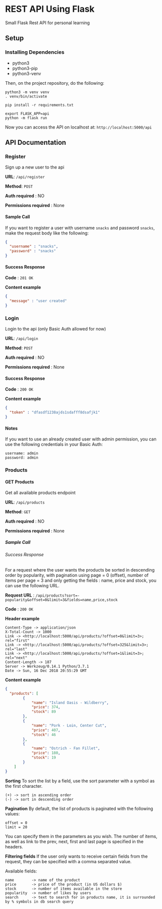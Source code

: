 # REST API Using Flask 
Small Flask Rest API for personal learning 

## Setup

### Installing Dependencies
- python3
- python3-pip
- python3-venv

Then, on the project repository, do the following:
```shell
python3 -m venv venv
. venv/bin/activate
  
pip install -r requirements.txt
  
export FLASK_APP=api
python -m flask run
```
Now you can access the API on localhost at: `http://localhost:5000/api`

## API Documentation

### Register

Sign up a new user to the api

**URL**: `/api/register`

**Method**: `POST`

**Auth required** : NO

**Permissions required** : None

#### Sample Call
If you want to register a user with username `snacks` and password `snacks`, make the request body like the following:
```json
{
  "username" : "snacks",
  "password" : "snacks"
}
```

#### Success Response

**Code** : `201 OK`

**Content example**
```json
{
  "message" : "user created"
}
```

### Login

Login to the api (only Basic Auth allowed for now)

**URL**: `/api/login`

**Method**: `POST`

**Auth required** : NO

**Permissions required** : None

#### Success Response

**Code** : `200 OK`

**Content example**
```json
{
  "token" : "dfasdf1238ajds1sdafff8dsafjk1"
}
```

#### Notes

If you want to use an already created user with admin permission, you can use the following credentials in your Basic Auth:
```
username: admin
password: admin
```

### Products

#### GET Products

Get all available products endpoint

**URL**: `/api/products`

**Method**: `GET`

**Auth required** : NO

**Permissions required** : None

##### Sample Call
###### Success Response

For a request where the user wants the products be sorted in descending order by popularity, with pagination using page = 0 (offset), number of items per page = 3 and only getting the fields : name, price and stock, you can use the following URL.

**Request URL** : `/api/products?sort=-popularity&offset=0&limit=3&fields=name,price,stock`

**Code** : `200 OK`

**Header example**
```
Content-Type -> application/json
X-Total-Count -> 1000
Link -> <http://localhost:5000/api/products/?offset=0&limit=3>; rel="first"
Link -> <http://localhost:5000/api/products/?offset=325&limit=3>; rel="last"
Link -> <http://localhost:5000/api/products/?offset=1&limit=3>; rel="next"
Content-Length -> 187
Server -> Werkzeug/0.14.1 Python/3.7.1
Date -> Sun, 16 Dec 2018 20:55:29 GMT
```
**Content example**
```json
{
  "products": [
        {
            "name": "Island Oasis - Wildberry",
            "price": 374,
            "stock": 89
        },
        {
            "name": "Pork - Loin, Center Cut",
            "price": 407,
            "stock": 46
        },
        {
            "name": "Ostrich - Fan Fillet",
            "price": 180,
            "stock": 19
        }
    ]
}
```

**Sorting**
To sort the list by a field, use the sort parameter with a symbol as the first character. 
```
(+) -> sort in ascending order
(-) -> sort in descending order
```

**Pagination**
By default, the list of products is paginated with the following values:
```
offset = 0
limit = 20
```
You can specify them in the parameters as you wish. The number of items, as well as link to the prev, next, first and last page is specified in the headers.

**Filtering fields**
If the user only wants to receive certain fields from the request, they can be specified with a comma separated value.

Available fields:
```
name        -> name of the product
price       -> price of the product (in US dollars $)
stock       -> number of items available in the store
popularity  -> number of likes by users
search      -> text to search for in products name, it is surrounded by % symbols in db search query
```
